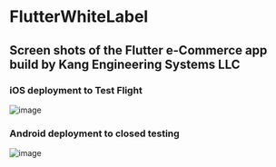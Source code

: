 # FlutterWhiteLabel
## Screen shots of the Flutter e-Commerce app build by Kang Engineering Systems LLC

###  iOS deployment to Test Flight
![image](https://github.com/sk92129/FlutterWhiteLabel/assets/1682772/a5880cce-b3d5-403a-9c77-360436759047)

### Android deployment to closed testing

![image](https://github.com/sk92129/FlutterWhiteLabel/assets/1682772/0e5ca815-10bd-49cc-b148-a57c90616e55)

